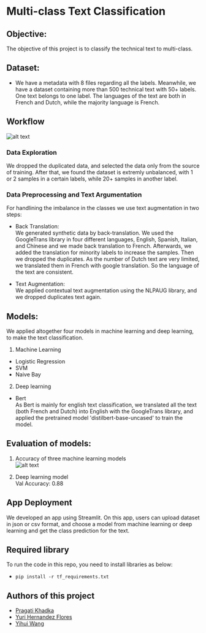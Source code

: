 # Multi-class Text Classification

## Objective: 
The objective of this project is to classify the technical text to multi-class. 

## Dataset: 
* We have a metadata with 8 files regarding all the labels. Meanwhile, we have a dataset containing more than 500 technical text with 50+ labels. One text belongs to one label. The languages of the text are both in French and Dutch, while the majority language is French. 

## Workflow
![alt text](https://github.com/yhwang0123/document_classification/blob/main/assets/workflow.png)

### Data Exploration
We dropped the duplicated data, and selected the data only from the source of training. After that, we found the dataset is extremly unbalanced, with 1 or 2 samples in a certain labels, while 20+ samples in another label.

### Data Preprocessing and Text Argumentation

For handlining the imbalance in the classes we use text augmentation in two steps: 

- Back Translation: \
We generated synthetic data by back-translation. We used the GoogleTrans library in four different languages, English, Spanish, Italian, and Chinese and we made back translation to French. Afterwards, we added the translation for minority labels to increase the samples. Then we dropped the duplicates.
As the number of Dutch text are very limited, we translated them in French with google translation. So the language of the text are consistent.

- Text Augmentation: \
We applied contextual text augmentation using the NLPAUG library, and we dropped duplicates text again. 

## Models:
We applied altogether four models in machine learning and deep learning, to make the text classification.
1. Machine Learning
- Logistic Regression
- SVM
- Naive Bay

2. Deep learning
- Bert \
As Bert is mainly for english text classification, we translated all the text (both French and Dutch) into English with the GoogleTrans library, and applied the pretrained model 'distilbert-base-uncased' to train the model.


## Evaluation of models:
1. Accuracy of three machine learning models \
![alt text](https://github.com/yhwang0123/document_classification/blob/main/assets/accuracy.png)

2. Deep learning model \
Val Accuracy: 0.88

## App Deployment

We developed an app using Streamlit. On this app, users can upload dataset in json or csv format, and choose a model from machine learning or deep learning and get the class prediction for the text. 

## Required library
To run the code in this repo, you need to install libraries as below:
- `pip install -r tf_requirements.txt`

## Authors of this project
* [Pragati Khadka](https://github.com/PragatiKhadka)
* [Yuri Hernandez Flores](https://github.com/YuriHFlowers)
* [Yihui Wang](https://github.com/yhwang0123)